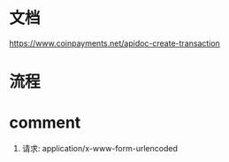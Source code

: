 文档
==============
https://www.coinpayments.net/apidoc-create-transaction

流程
===============




comment
===============
1. 请求: application/x-www-form-urlencoded